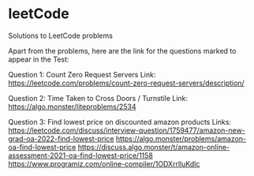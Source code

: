 # leetCode

Solutions to LeetCode problems

Apart from the problems, here are the link for the questions marked to appear in the Test:

Question 1: Count Zero Request Servers
Link:
https://leetcode.com/problems/count-zero-request-servers/description/

Question 2: Time Taken to Cross Doors / Turnstile
Link:
https://algo.monster/liteproblems/2534

Question 3: Find lowest price on discounted amazon products
Links:
https://leetcode.com/discuss/interview-question/1759477/amazon-new-grad-oa-2022-find-lowest-price
https://algo.monster/problems/amazon-oa-find-lowest-price
https://discuss.algo.monster/t/amazon-online-assessment-2021-oa-find-lowest-price/1158
https://www.programiz.com/online-compiler/1ODXrrlluKdlc
